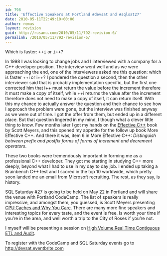 ```yaml
---
id: 798
title: 'Effective Speakers at Portland #devsat and #sqlsat27'
date: 2010-05-11T22:49:10+00:00
author: remus
layout: revision
guid: http://rusanu.com/2010/05/11/792-revision-6/
permalink: /2010/05/11/792-revision-6/
---
```

Which is faster: <tt>++i</tt> or <tt>i++</tt>?

In 1998 I was looking to change jobs and I interviewed with a company for a C++ developer position. The interview went well and as we were approaching the end, one of the interviewers asked me this question: which is faster ++i or i++? I pondered the question a second, then the other interviewer said that is probably implementation specific, but the first one corrected him that i++ must return the value before the increment therefore it must make a copy of itself, while ++i returns the value after the increment therefore does not need to make a copy of itself, it can return itself. With this my chance to actually answer the question and their chance to see how I approach the problem were gone, but the interview was finished anyway as we were out of time. I got the offer from them, but ended up in a different place. But that question lingered in my mind, I though what a clever little thing to know. Few months later I got my hands on the <a href="http://www.aristeia.com/books.html" target="_blank">Effective C++</a> book by Scott Meyers, and this opened my appetite for the follow up book More Effective C++. And there it was, item 6 in More Effective C++: _Distinguish between prefix and postfix forms of forms of increment and decrement operators_.

These two books were tremendously important in forming me as a professional C++ developer. They got me starting in studying C++ more deeply, beyond what I had to use in my day to day job. I ended up taking a Brainbench C++ test and I scored in the top 10 worldwide, which pretty soon landed me an email from Microsoft recruiting. The rest, as they say, is history.

SQL Saturday #27 is going to be held on May 22 in Portland and will share the venue with Portland CodeCamp. The list of speakers is really impressive, and amongst them, you guessed, is Scott Meyers presenting <a href="http://portlandcodecamp.org/2010/Sessions/Details/77" target="_blank">CPU Caches and Why You Care</a>. There are many more fine speakers and interesting topics for every taste, and the event is free. Is worth your time if you&#8217;re in the area, and well worth a trip to the City of Roses if you&#8217;re not.

I myself will be presenting a session on <a href="http://sqlsaturday.com/viewsession.aspx?sat=27&#038;sessionid=1708" target="_blank">High Volume Real Time Contiguous ETL and Audit</a>.

To register with the CodeCamp and SQL Saturday events go to <http://devsat.eventbrite.com>